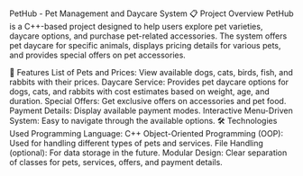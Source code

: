 PetHub - Pet Management and Daycare System
📋 Project Overview
PetHub is a C++-based project designed to help users explore pet varieties, daycare options, and purchase pet-related accessories. The system offers pet daycare for specific animals, displays pricing details for various pets, and provides special offers on pet accessories.

🚀 Features
List of Pets and Prices: View available dogs, cats, birds, fish, and rabbits with their prices.
Daycare Service: Provides pet daycare options for dogs, cats, and rabbits with cost estimates based on weight, age, and duration.
Special Offers: Get exclusive offers on accessories and pet food.
Payment Details: Display available payment modes.
Interactive Menu-Driven System: Easy to navigate through the available options.
🛠️ Technologies Used
Programming Language: C++
Object-Oriented Programming (OOP): Used for handling different types of pets and services.
File Handling (optional): For data storage in the future.
Modular Design: Clear separation of classes for pets, services, offers, and payment details.
